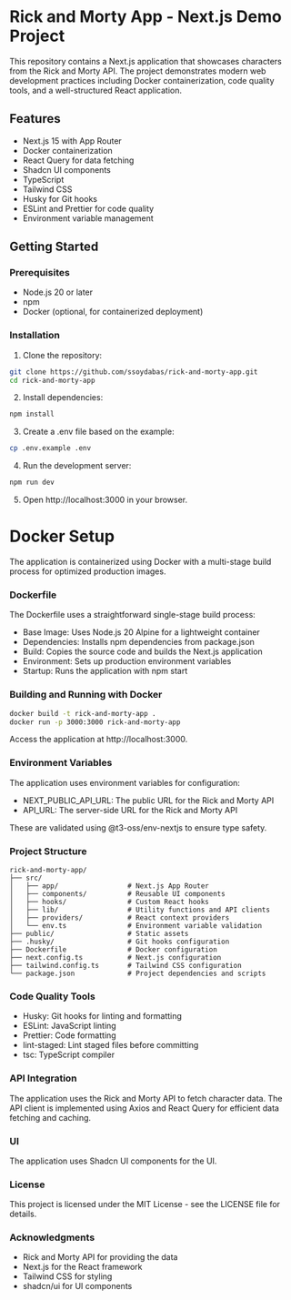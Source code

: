 # Rick and Morty App - Next.js Demo Project

This repository contains a Next.js application that showcases characters from the Rick and Morty API. The project demonstrates modern web development practices including Docker containerization, code quality tools, and a well-structured React application.

## Features

- Next.js 15 with App Router
- Docker containerization
- React Query for data fetching
- Shadcn UI components
- TypeScript
- Tailwind CSS
- Husky for Git hooks
- ESLint and Prettier for code quality
- Environment variable management

## Getting Started

### Prerequisites

- Node.js 20 or later
- npm
- Docker (optional, for containerized deployment)

### Installation

1. Clone the repository:

```bash
git clone https://github.com/ssoydabas/rick-and-morty-app.git
cd rick-and-morty-app
```

2. Install dependencies:

```bash
npm install
```

3. Create a .env file based on the example:

```bash
cp .env.example .env
```

4. Run the development server:

```bash
npm run dev
```

5. Open http://localhost:3000 in your browser.

# Docker Setup

The application is containerized using Docker with a multi-stage build process for optimized production images.

### Dockerfile

The Dockerfile uses a straightforward single-stage build process:

- Base Image: Uses Node.js 20 Alpine for a lightweight container
- Dependencies: Installs npm dependencies from package.json
- Build: Copies the source code and builds the Next.js application
- Environment: Sets up production environment variables
- Startup: Runs the application with npm start

### Building and Running with Docker

```bash
docker build -t rick-and-morty-app .
docker run -p 3000:3000 rick-and-morty-app
```

Access the application at http://localhost:3000.

### Environment Variables

The application uses environment variables for configuration:

- NEXT_PUBLIC_API_URL: The public URL for the Rick and Morty API
- API_URL: The server-side URL for the Rick and Morty API

These are validated using @t3-oss/env-nextjs to ensure type safety.

### Project Structure

```
rick-and-morty-app/
├── src/
│   ├── app/                 # Next.js App Router
│   ├── components/          # Reusable UI components
│   ├── hooks/               # Custom React hooks
│   ├── lib/                 # Utility functions and API clients
│   ├── providers/           # React context providers
│   └── env.ts               # Environment variable validation
├── public/                  # Static assets
├── .husky/                  # Git hooks configuration
├── Dockerfile               # Docker configuration
├── next.config.ts           # Next.js configuration
├── tailwind.config.ts       # Tailwind CSS configuration
└── package.json             # Project dependencies and scripts
```

### Code Quality Tools

- Husky: Git hooks for linting and formatting
- ESLint: JavaScript linting
- Prettier: Code formatting
- lint-staged: Lint staged files before committing
- tsc: TypeScript compiler

### API Integration

The application uses the Rick and Morty API to fetch character data. The API client is implemented using Axios and React Query for efficient data fetching and caching.

### UI

The application uses Shadcn UI components for the UI.

### License

This project is licensed under the MIT License - see the LICENSE file for details.

### Acknowledgments

- Rick and Morty API for providing the data
- Next.js for the React framework
- Tailwind CSS for styling
- shadcn/ui for UI components
